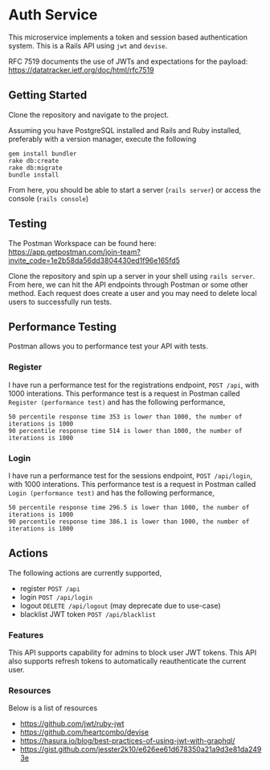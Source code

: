 # Auth Service

This microservice implements a token and session based authentication system. This is a Rails API using `jwt` and `devise`. 

RFC 7519 documents the use of JWTs and expectations for the payload: https://datatracker.ietf.org/doc/html/rfc7519

## Getting Started

Clone the repository and navigate to the project.

Assuming you have PostgreSQL installed and Rails and Ruby installed, preferably with a version manager, execute the following
```
gem install bundler
rake db:create
rake db:migrate
bundle install
```

From here, you should be able to start a server (`rails server`) or access the console (`rails console`)

## Testing

The Postman Workspace can be found here: https://app.getpostman.com/join-team?invite_code=1e2b58da56dd3804430ed1f96e165fd5

Clone the repository and spin up a server in your shell using `rails server`. From here, we can hit the API endpoints through Postman or some other method. Each request does create a user and you may need to delete local users to successfully run tests.


## Performance Testing

Postman allows you to performance test your API with tests. 

### Register 

I have run a performance test for the registrations endpoint, `POST /api`, with 1000 interations. This performance test is a request in Postman called `Register (performance test)` and has the following performance,
```
50 percentile response time 353 is lower than 1000, the number of iterations is 1000
90 percentile response time 514 is lower than 1000, the number of iterations is 1000
```

### Login

I have run a performance test for the sessions endpoint, `POST /api/login`, with 1000 interations. This performance test is a request in Postman called `Login (performance test)` and has the following performance,
```
50 percentile response time 296.5 is lower than 1000, the number of iterations is 1000
90 percentile response time 386.1 is lower than 1000, the number of iterations is 1000
```

## Actions

The following actions are currently supported,
- register `POST /api`
- login `POST /api/login`
- logout `DELETE /api/logout` (may deprecate due to use-case)
- blacklist JWT token `POST /api/blacklist`


### Features

This API supports capability for admins to block user JWT tokens. This API also supports refresh tokens to automatically reauthenticate the current user.

### Resources

Below is a list of resources
- https://github.com/jwt/ruby-jwt
- https://github.com/heartcombo/devise
- https://hasura.io/blog/best-practices-of-using-jwt-with-graphql/
- https://gist.github.com/jesster2k10/e626ee61d678350a21a9d3e81da2493e
